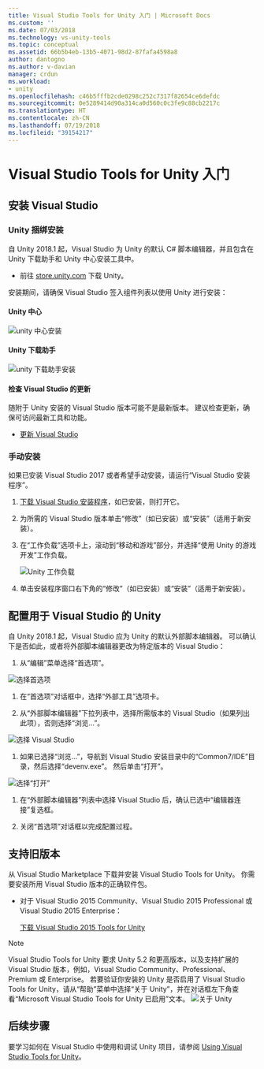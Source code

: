 ```yaml
---
title: Visual Studio Tools for Unity 入门 | Microsoft Docs
ms.custom: ''
ms.date: 07/03/2018
ms.technology: vs-unity-tools
ms.topic: conceptual
ms.assetid: 66b5b4eb-13b5-4071-98d2-87fafa4598a8
author: dantogno
ms.author: v-davian
manager: crdun
ms.workload:
- unity
ms.openlocfilehash: c46b5fffb2cde0298c252c7317f82654ce6defdc
ms.sourcegitcommit: 0e5289414d90a314ca0d560c0c3fe9c88cb2217c
ms.translationtype: HT
ms.contentlocale: zh-CN
ms.lasthandoff: 07/19/2018
ms.locfileid: "39154217"
---
```

# <a name="getting-started-with-visual-studio-tools-for-unity"></a>Visual Studio Tools for Unity 入门

## <a name="install-visual-studio"></a>安装 Visual Studio

### <a name="unity-bundled-installation"></a>Unity 捆绑安装

自 Unity 2018.1 起，Visual Studio 为 Unity 的默认 C# 脚本编辑器，并且包含在 Unity 下载助手和 Unity 中心安装工具中。

- 前往 [store.unity.com](https://store.unity.com/) 下载 Unity。

安装期间，请确保 Visual Studio 签入组件列表以使用 Unity 进行安装：

#### <a name="unity-hub"></a>Unity 中心

![unity 中心安装](media/vstu_unity-hub.png)

#### <a name="unity-download-assistant"></a>Unity 下载助手

![unity 下载助手安装](media/vstu_download-assistant.png)

#### <a name="check-for-updates-to-visual-studio"></a>检查 Visual Studio 的更新

随附于 Unity 安装的 Visual Studio 版本可能不是最新版本。 建议检查更新，确保可访问最新工具和功能。

- [更新 Visual Studio](../install/update-visual-studio.md)

### <a name="manual-installation"></a>手动安装

如果已安装 Visual Studio 2017 或者希望手动安装，请运行“Visual Studio 安装程序”。

1. [下载 Visual Studio 安装程序](https://docs.microsoft.com/en-us/visualstudio/install/install-visual-studio)，如已安装，则打开它。

1. 为所需的 Visual Studio 版本单击“修改”（如已安装）或“安装”（适用于新安装）。

1. 在“工作负载”选项卡上，滚动到“移动和游戏”部分，并选择“使用 Unity 的游戏开发”工作负载。

    ![Unity 工作负载](media/vstu_unity-workload.png)

1. 单击安装程序窗口右下角的“修改”（如已安装）或“安装”（适用于新安装）。

## <a name="configure-unity-for-use-with-visual-studio"></a>配置用于 Visual Studio 的 Unity

自 Unity 2018.1 起，Visual Studio 应为 Unity 的默认外部脚本编辑器。 可以确认下是否如此，或者将外部脚本编辑器更改为特定版本的 Visual Studio：

1. 从“编辑”菜单选择“首选项”。

  ![选择首选项](media/vstu_unity-preferences.png)

1. 在“首选项”对话框中，选择“外部工具”选项卡。

1. 从“外部脚本编辑器”下拉列表中，选择所需版本的 Visual Studio（如果列出此项），否则选择“浏览...”。

  ![选择 Visual Studio](media/vstu_unity-external-tools.png)

1. 如果已选择“浏览...”，导航到 Visual Studio 安装目录中的“Common7/IDE”目录，然后选择“devenv.exe”。 然后单击“打开”。

  ![选择“打开”](media/vstu_browse-for-application.png)

1. 在“外部脚本编辑器”列表中选择 Visual Studio 后，确认已选中“编辑器连接”复选框。

1. 关闭“首选项”对话框以完成配置过程。

## <a name="support-for-older-versions"></a>支持旧版本

 从 Visual Studio Marketplace 下载并安装 Visual Studio Tools for Unity。 你需要安装所用 Visual Studio 版本的正确软件包。

- 对于 Visual Studio 2015 Community、Visual Studio 2015 Professional 或 Visual Studio 2015 Enterprise：

   [下载 Visual Studio 2015 Tools for Unity](https://visualstudiogallery.msdn.microsoft.com/8d26236e-4a64-4d64-8486-7df95156aba9)

> [!NOTE]
> Visual Studio Tools for Unity 要求 Unity 5.2 和更高版本，以及支持扩展的 Visual Studio 版本，例如，Visual Studio Community、Professional、Premium 或 Enterprise。 若要验证你安装的 Unity 是否启用了 Visual Studio Tools for Unity，请从“帮助”菜单中选择“关于 Unity”，并在对话框左下角查看“Microsoft Visual Studio Tools for Unity 已启用”文本。
> ![关于 Unity](media/vstu_about-unity.png)

## <a name="next-steps"></a>后续步骤

 要学习如何在 Visual Studio 中使用和调试 Unity 项目，请参阅 [Using Visual Studio Tools for Unity](../cross-platform/using-visual-studio-tools-for-unity.md)。
